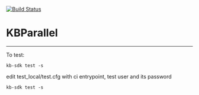 [![Build Status](https://travis-ci.org/mccorkle/KBParallel.svg?branch=master)](https://travis-ci.org/mccorkle/KBParallel)

# KBParallel
---
To test:
```
kb-sdk test -s 
```

edit test_local/test.cfg with ci entrypoint, test user and its password

```
kb-sdk test -s
```
